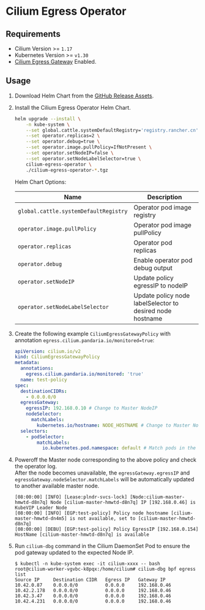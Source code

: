 # Cilium Egress Operator

## Requirements

- Cilium Version >= `1.17`
- Kubernetes Version >= `v1.30`
- [Cilium Egress Gateway](https://docs.cilium.io/en/stable/network/egress-gateway/egress-gateway/) Enabled.

## Usage

1. Download Helm Chart from the [GitHub Release Assets](https://github.com/cnrancher/cilium-egress-operator/releases).
1. Install the Cilium Egress Operator Helm Chart.

    ```sh
    helm upgrade --install \
        -n kube-system \
        --set global.cattle.systemDefaultRegistry='registry.rancher.cn' \
        --set operator.replicas=2 \
        --set operator.debug=true \
        --set operator.image.pullPolicy=IfNotPresent \
        --set operator.setNodeIP=false \
        --set operator.setNodeLabelSelector=true \
        cilium-egress-operator \
        ./cilium-egress-operator-*.tgz
    ```

    Helm Chart Options:

    | Name | Description |
    |------|-------------|
    | `global.cattle.systemDefaultRegistry` | Operator pod image registry |
    | `operator.image.pullPolicy`           | Operator pod image pullPolicy |
    | `operator.replicas`                   | Operator pod replicas |
    | `operator.debug`                      | Enable operator pod debug output |
    | `operator.setNodeIP`                  | Update policy egressIP to nodeIP |
    | `operator.setNodeLabelSelector`       | Update policy node labelSelector to desired node hostname |

1. Create the following example `CiliumEgressGatewayPolicy` with annotation `egress.cilium.pandaria.io/monitored=true`:

    ```yaml
    apiVersion: cilium.io/v2
    kind: CiliumEgressGatewayPolicy
    metadata:
      annotations:
        egress.cilium.pandaria.io/monitored: 'true'
      name: test-policy
    spec:
      destinationCIDRs:
        - 0.0.0.0/0
      egressGateway:
        egressIP: 192.168.0.10 # Change to Master NodeIP
        nodeSelector:
          matchLabels:
            kubernetes.io/hostname: NODE_HOSTNAME # Change to Master Node HostName
      selectors:
        - podSelector:
            matchLabels:
              io.kubernetes.pod.namespace: default # Match pods in the default namespace
    ```

1. Poweroff the Master node corresponding to the above policy and check the operator log.  
    After the node becomes unavailable, the `egressGateway.egressIP` and `egressGateway.nodeSelector.matchLabels` will be automatically updated to another available master node.

    ```log
    [08:00:00] [INFO] [Lease:plndr-svcs-lock] [Node:cilium-master-hmwtd-d8n7q] Node [cilium-master-hmwtd-d8n7q] IP [192.168.0.46] is KubeVIP Leader Node
    [08:00:00] [INFO] [EGP:test-policy] Policy node hostname [cilium-master-hmwtd-dn4m5] is not available, set to [cilium-master-hmwtd-d8n7q]
    [08:00:00] [DEBU] [EGP:test-policy] Policy EgressIP [192.168.0.154] HostName [cilium-master-hmwtd-d8n7q] is available
    ```

1. Run `cilium-dbg` command in the Cilium DaemonSet Pod to ensure the pod gateway updated to the expected Node IP.

    ```console
    $ kubectl -n kube-system exec -it cilium-xxxx -- bash
    root@cilium-worker-vgvbc-k8pqx:/home/cilium# cilium-dbg bpf egress list
    Source IP     Destination CIDR   Egress IP   Gateway IP
    10.42.0.87    0.0.0.0/0          0.0.0.0     192.168.0.46
    10.42.2.178   0.0.0.0/0          0.0.0.0     192.168.0.46
    10.42.3.47    0.0.0.0/0          0.0.0.0     192.168.0.46
    10.42.4.231   0.0.0.0/0          0.0.0.0     192.168.0.46
    ```
